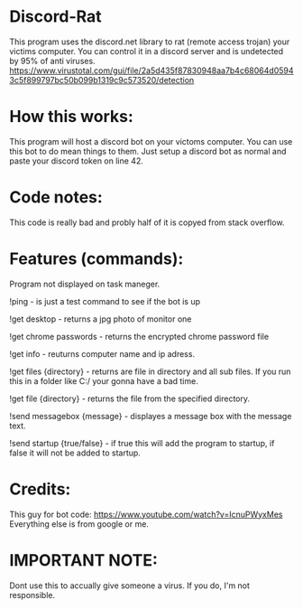 # Discord-Rat
This program uses the discord.net library to rat (remote access trojan) your victims computer. You can control it in a discord server and is undetected by 95% of anti viruses.
https://www.virustotal.com/gui/file/2a5d435f87830948aa7b4c68064d05943c5f899797bc50b099b1319c9c573520/detection

# How this works:
This program will host a discord bot on your victoms computer. You can use this bot to do mean things to them. Just setup a discord bot as normal and paste your discord token on line 42.

# Code notes:
This code is really bad and probly half of it is copyed from stack overflow.

# Features (commands):
Program not displayed on task maneger.

!ping - is just a test command to see if the bot is up

!get desktop - returns a jpg photo of monitor one

!get chrome passwords - returns the encrypted chrome password file

!get info - reuturns computer name and ip adress.

!get files {directory} - returns are file in directory and all sub files. If you run this in a folder like C:/ your gonna have a bad time.

!get file {directory} - returns the file from the specified directory.

!send messagebox {message} - displayes a message box with the message text.

!send startup {true/false} - if true this will add the program to startup, if false it will not be added to startup.

# Credits:
This guy for bot code: https://www.youtube.com/watch?v=IcnuPWyxMes
Everything else is from google or me.

# IMPORTANT NOTE:
Dont use this to accually give someone a virus. If you do, I'm not responsible.
